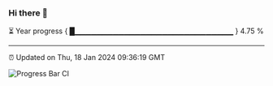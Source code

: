 ### Hi there 👋

⏳ Year progress { █▁▁▁▁▁▁▁▁▁▁▁▁▁▁▁▁▁▁▁▁▁▁▁▁▁▁▁▁▁ } 4.75 %

---

⏰ Updated on Thu, 18 Jan 2024 09:36:19 GMT

![Progress Bar CI](https://github.com/IshwaranRudhara/GIT-ACTION/workflows/Progress%20Bar%20CI/badge.svg)
